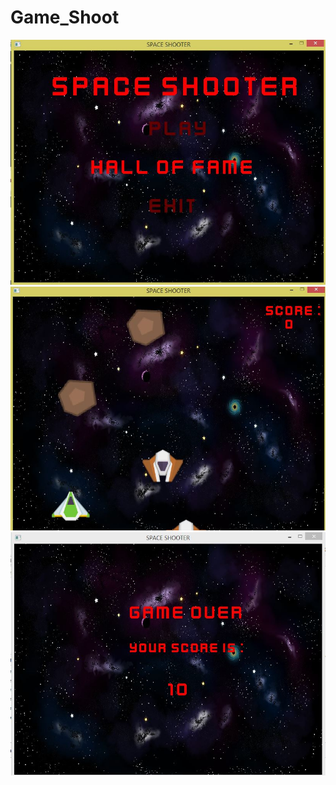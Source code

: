 # Game_Shoot
![Main Screen](https://raw.githubusercontent.com/Aakashbist/Game_Shoot/master/Game_Shooting/Images/main.JPG)
![Play Screen](https://raw.githubusercontent.com/Aakashbist/Game_Shoot/master/Game_Shooting/Images/gameplay.JPG)
![End Screen](https://raw.githubusercontent.com/Aakashbist/Game_Shoot/master/Game_Shooting/Images/dead.JPG)
